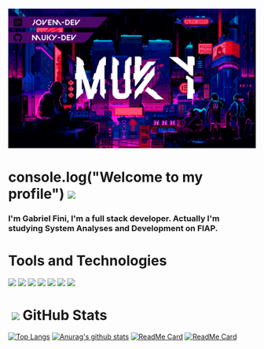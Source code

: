 ![Muky](Muky_future_gif.gif)

# console.log("Welcome to my profile") <img src="https://raw.githubusercontent.com/MartinHeinz/MartinHeinz/master/wave.gif" width="30px">

### I'm Gabriel Fini, I'm a full stack developer. Actually I'm studying System Analyses and Development on FIAP.



# Tools and Technologies
![](https://img.shields.io/badge/OS-Linux-informational?style=flat&logo=Linux&logoColor=black&labelColor=white&color=purple)
![](https://img.shields.io/badge/Editor-VScode-informational?style=flat&logo=visual-studio-code&logoColor=blue&labelColor=white&color=purple)
![](https://img.shields.io/badge/Code-Python-informational?style=flat&logo=python&logoColor=yellow&labelColor=white&color=purple)
![](https://img.shields.io/badge/Code-Javascript-informational?style=flat&logo=javascript&logoColor=yellow&labelColor=white&color=purple)
![](https://img.shields.io/badge/Frameworks-Express-informational?style=flat&logo=express&logoColor=black&labelColor=white&color=purple)
![](https://img.shields.io/badge/Tools-MongoDB-informational?style=flat&logo=mongodb&logoColor=green&labelColor=white&color=purple)
![](https://img.shields.io/badge/Frameworks-React-informational?style=flat&logo=react&logoColor=blue&labelColor=white&color=purple)

# ‎ <img src="https://simpleicons.org/icons/github.svg" width="30px"> GitHub Stats
[![Top Langs](https://github-readme-stats.vercel.app/api/top-langs/?username=Muky-dev&show_icons=true&theme=midnight-purple&hide=html)](https://github.com/anuraghazra/github-readme-stats)
[![Anurag's github stats](https://github-readme-stats.vercel.app/api?username=Muky-dev&show_icons=true&theme=midnight-purple&hide=contribs,prs)](https://github.com/anuraghazra/github-readme-stats)
[![ReadMe Card](https://github-readme-stats.vercel.app/api/pin/?username=Muky-dev&repo=password_generator&theme=midnight-purple)](https://github.com/anuraghazra/github-readme-stats)
[![ReadMe Card](https://github-readme-stats.vercel.app/api/pin/?username=Muky-dev&repo=screen_sharing_python&theme=midnight-purple)](https://github.com/anuraghazra/github-readme-stats)
